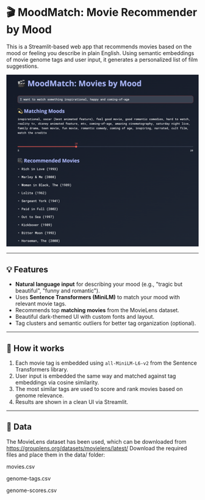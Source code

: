 # 🎬 MoodMatch: Movie Recommender by Mood

This is a Streamlit-based web app that recommends movies based on the mood or feeling you describe in plain English. Using semantic embeddings of movie genome tags and user input, it generates a personalized list of film suggestions.

![Screenshot: MoodMatch](Working_Screenshot.png)

---

## 💡 Features

- **Natural language input** for describing your mood (e.g., "tragic but beautiful", "funny and romantic").
- Uses **Sentence Transformers (MiniLM)** to match your mood with relevant movie tags.
- Recommends top **matching movies** from the MovieLens dataset.
- Beautiful dark-themed UI with custom fonts and layout.
- Tag clusters and semantic outliers for better tag organization (optional).

---

## 🧠 How it works

1. Each movie tag is embedded using `all-MiniLM-L6-v2` from the Sentence Transformers library.
2. User input is embedded the same way and matched against tag embeddings via cosine similarity.
3. The most similar tags are used to score and rank movies based on genome relevance.
4. Results are shown in a clean UI via Streamlit.

---

## 📁 Data
The MovieLens dataset has been used, which can be downloaded from https://grouplens.org/datasets/movielens/latest/
Download the required files and place them in the data/ folder:

movies.csv

genome-tags.csv

genome-scores.csv


